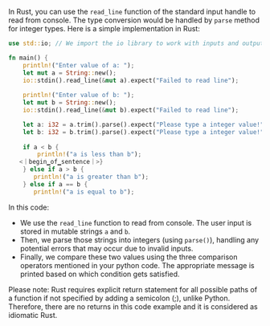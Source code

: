 In Rust, you can use the `read_line` function of the standard input handle to read from console. The type conversion would be handled by `parse` method for integer types. Here is a simple implementation in Rust:

```rust
use std::io; // We import the io library to work with inputs and outputs

fn main() {
    println!("Enter value of a: ");
    let mut a = String::new();
    io::stdin().read_line(&mut a).expect("Failed to read line");
    
    println!("Enter value of b: ");
    let mut b = String::new();
    io::stdin().read_line(&mut b).expect("Failed to read line");

    let a: i32 = a.trim().parse().expect("Please type a integer value!");  // convert input string to int, we expect errors in case of invalid inputs
    let b: i32 = b.trim().parse().expect("Please type a integer value!");  
    
    if a < b {
        println!("a is less than b");
   <｜begin▁of▁sentence｜>}
    } else if a > b {
       println!("a is greater than b");
    } else if a == b {
       println!("a is equal to b"); 
```

In this code:
- We use the `read_line` function to read from console. The user input is stored in mutable strings `a` and `b`.
- Then, we parse those strings into integers (using `parse()`), handling any potential errors that may occur due to invalid inputs.
- Finally, we compare these two values using the three comparison operators mentioned in your python code. The appropriate message is printed based on which condition gets satisfied. 

Please note: Rust requires explicit return statement for all possible paths of a function if not specified by adding a semicolon (;), unlike Python. Therefore, there are no returns in this code example and it is considered as idiomatic Rust.

